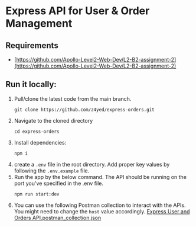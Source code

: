 # Express API for User & Order Management

## Requirements
- [https://github.com/Apollo-Level2-Web-Dev/L2-B2-assignment-2](https://github.com/Apollo-Level2-Web-Dev/L2-B2-assignment-2)

## Run it locally:

1. Pull/clone the latest code from the main branch.
    ```
    git clone https://github.com/z4yed/express-orders.git
    ```
1. Navigate to the cloned directory
    ```
    cd express-orders
    ```
1. Install dependencies:
    ```
    npm i
    ```
1. create a `.env` file in the root directory. Add proper key values by following the `.env.example` file.
1. Run the app by the below command. The API should be running on the port you've specified in the .env file. 
    ```
    npm run start:dev
    ```
1. You can use the following Postman collection to interact with the APIs. You might need to change the `host` value accordingly. 
[Express User and Orders API.postman_collection.json](https://github.com/z4yed/express-orders/files/13464640/Express.User.and.Orders.API.postman_collection.json)
